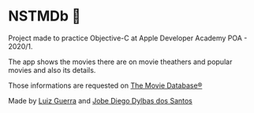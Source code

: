 # NSTMDb 🍿
Project made to practice Objective-C at Apple Developer Academy POA - 2020/1.

The app shows the movies there are on movie theathers and popular movies and also its details.

Those informations are requested on [The Movie Database®](https://www.themoviedb.org/)

Made by [Luiz Guerra](https://github.com/LuizGuerra) and [Jobe Diego Dylbas dos Santos](https://github.com/jobedylbas)
